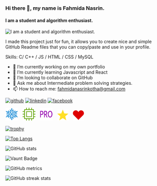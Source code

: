 ### Hi there 👋, my name is Fahmida Nasrin.
#### I am a student and algorithm enthusiast.
![I am a student and algorithm enthusiast.](https://media.licdn.com/dms/image/D5616AQGCN0fs_BNLJQ/profile-displaybackgroundimage-shrink_350_1400/0/1677512011794?e=1713398400&v=beta&t=IE1N31_uZSX5Xs6ojlm1hOn0Lr8rCAXi5zQU5-O4_Ws)

I made this project just for fun, it allows you to create nice and simple GitHub Readme files that you can copy/paste and use in your profile.

Skills: C/ C++ / JS / HTML / CSS / MySQL

- 🔭 I’m currently working on my own portfolio 
- 🌱 I’m currently learning Javascript and React 
- 👯 I’m looking to collaborate on GitHub 
- 💬 Ask me about Intermediate problem solving strategies. 
- 📫 How to reach me: fahmidanasrinkotha@gmail.com 


[<img src='https://cdn.jsdelivr.net/npm/simple-icons@3.0.1/icons/github.svg' alt='github' height='40'>](https://github.com/FNKOTHA)  [<img src='https://cdn.jsdelivr.net/npm/simple-icons@3.0.1/icons/linkedin.svg' alt='linkedin' height='40'>](https://www.linkedin.com/in/https://www.linkedin.com/in/fahmidanasrinkothacse//)  [<img src='https://cdn.jsdelivr.net/npm/simple-icons@3.0.1/icons/facebook.svg' alt='facebook' height='40'>](https://www.facebook.com/https://www.facebook.com/twitwin.kothakoly)  

<a href='https://archiveprogram.github.com/'><img src='https://raw.githubusercontent.com/acervenky/animated-github-badges/master/assets/acbadge.gif' width='40' height='40'></a> <a href='https://docs.github.com/en/developers'><img src='https://raw.githubusercontent.com/acervenky/animated-github-badges/master/assets/devbadge.gif' width='40' height='40'></a> <a href='https://github.com/pricing'><img src='https://raw.githubusercontent.com/acervenky/animated-github-badges/master/assets/pro.gif' width='40' height='40'></a> <a href='https://stars.github.com/'><img src='https://raw.githubusercontent.com/acervenky/animated-github-badges/master/assets/starbadge.gif' width='35' height='35'></a> <a href='https://docs.github.com/en/github/supporting-the-open-source-community-with-github-sponsors'><img src='https://raw.githubusercontent.com/acervenky/animated-github-badges/master/assets/sponsorbadge.gif' width='35' height='35'></a> 

[![trophy](https://github-profile-trophy.vercel.app/?username=FNKOTHA)](https://github.com/ryo-ma/github-profile-trophy)

[![Top Langs](https://github-readme-stats.vercel.app/api/top-langs/?username=FNKOTHA)](https://github.com/anuraghazra/github-readme-stats)

![GitHub stats](https://github-readme-stats.vercel.app/api?username=FNKOTHA&show_icons=true&count_private=true)  

![Vaunt Badge](https://api.vaunt.dev/v1/github/entities/FNKOTHA/contributions?format=svg&private=true)  

![GitHub metrics](https://metrics.lecoq.io/FNKOTHA)  

![GitHub streak stats](https://streak-stats.demolab.com/?user=FNKOTHA)  



